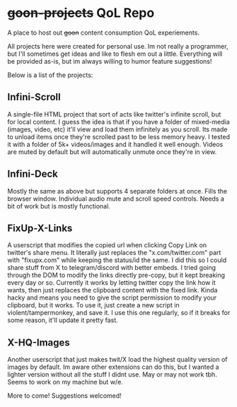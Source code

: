# ~~goon-projects~~ QoL Repo
A place to host out ~~goon~~ content consumption QoL experiements.

All projects here were created for personal use. Im not really a programmer, but I'll sometimes get ideas and like to flesh em out a little. 
Everything will be provided as-is, but im always willing to humor feature suggestions!

Below is a list of the projects:

## Infini-Scroll
A single-file HTML project that sort of acts like twitter's infinite scroll, but for local content. I guess the idea is that if you have a folder of mixed-media (images, video, etc) it'll view and load them infinitely as you scroll. Its made to unload items once they're scrolled past to be less memory heavy. I tested it with a folder of 5k+ videos/images and it handled it well enough. 
Videos are muted by default but will automatically unmute once they're in view.

## Infini-Deck
Mostly the same as above but supports 4 separate folders at once. Fills the browser window. Individual audio mute and scroll speed controls. Needs a bit of work but is mostly functional.

## FixUp-X-Links
A userscript that modifies the copied url when clicking Copy Link on twitter's share menu. It literally just replaces the "x.com/twitter.com" part with "fixupx.com" while keeping the status/id the same. I did this so I could share stuff from X to telegram/discord with better embeds. 
I tried going through the DOM to modify the links directly pre-copy, but it kept breaking every day or so. Currently it works by letting twitter copy the link how it wants, then just replaces the clipboard content with the fixed link. Kinda hacky and means you need to give the script permission to modify your clipboard, but it works.
To use it, just create a new script in violent/tampermonkey, and save it.
I use this one regularly, so if it breaks for some reason, it'll update it pretty fast.

## X-HQ-Images
Another userscript that just makes twit/X load the highest quality version of images by default. Im aware other extensions can do this, but I wanted a lighter version without all the stuff I didnt use.
May or may not work tbh. Seems to work on my machine but w/e.

More to come!
Suggestions welcomed!
